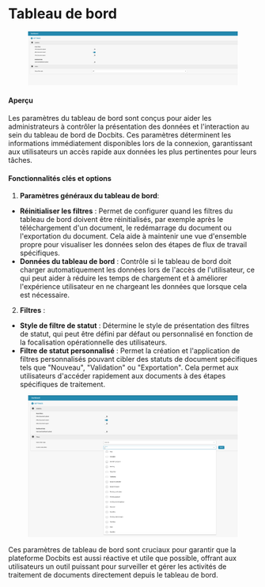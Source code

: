 # Tableau de bord

<figure><img src="../../../.gitbook/assets/Bildschirmfoto 2024-05-08 um 10.23.17.png" alt=""><figcaption></figcaption></figure>

#### Aperçu

Les paramètres du tableau de bord sont conçus pour aider les administrateurs à contrôler la présentation des données et l'interaction au sein du tableau de bord de Docbits. Ces paramètres déterminent les informations immédiatement disponibles lors de la connexion, garantissant aux utilisateurs un accès rapide aux données les plus pertinentes pour leurs tâches.

#### Fonctionnalités clés et options

1. **Paramètres généraux du tableau de bord**:
* **Réinitialiser les filtres** : Permet de configurer quand les filtres du tableau de bord doivent être réinitialisés, par exemple après le téléchargement d'un document, le redémarrage du document ou l'exportation du document. Cela aide à maintenir une vue d'ensemble propre pour visualiser les données selon des étapes de flux de travail spécifiques.
* **Données du tableau de bord** : Contrôle si le tableau de bord doit charger automatiquement les données lors de l'accès de l'utilisateur, ce qui peut aider à réduire les temps de chargement et à améliorer l'expérience utilisateur en ne chargeant les données que lorsque cela est nécessaire.
2. **Filtres** :
* **Style de filtre de statut** : Détermine le style de présentation des filtres de statut, qui peut être défini par défaut ou personnalisé en fonction de la focalisation opérationnelle des utilisateurs.
* **Filtre de statut personnalisé** : Permet la création et l'application de filtres personnalisés pouvant cibler des statuts de document spécifiques tels que "Nouveau", "Validation" ou "Exportation". Cela permet aux utilisateurs d'accéder rapidement aux documents à des étapes spécifiques de traitement.

<figure><img src="../../../.gitbook/assets/Bildschirmfoto 2024-05-08 um 10.23.48.png" alt=""><figcaption></figcaption></figure>

Ces paramètres de tableau de bord sont cruciaux pour garantir que la plateforme Docbits est aussi réactive et utile que possible, offrant aux utilisateurs un outil puissant pour surveiller et gérer les activités de traitement de documents directement depuis le tableau de bord.
